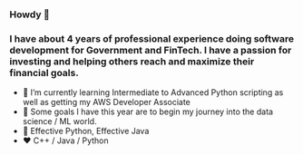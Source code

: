 ###  Howdy 🤠

### I have about 4 years of professional experience doing software development for Government and FinTech. I have a passion for investing and helping others reach and maximize their financial goals.


- 🌱 I’m currently learning Intermediate to Advanced Python scripting as well as getting my AWS Developer Associate
- 🌈 Some goals I have this year are to begin my journey into the data science / ML world.
- 📙 Effective Python, Effective Java
- ❤️ C++ / Java / Python
